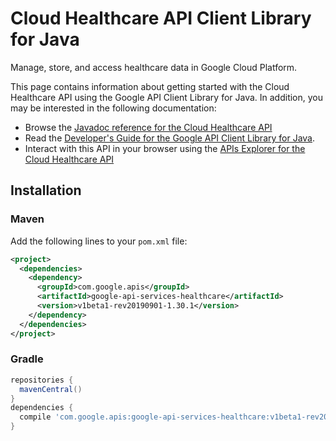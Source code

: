 # Cloud Healthcare API Client Library for Java

Manage, store, and access healthcare data in Google Cloud Platform.

This page contains information about getting started with the Cloud Healthcare API
using the Google API Client Library for Java. In addition, you may be interested
in the following documentation:

* Browse the [Javadoc reference for the Cloud Healthcare API][javadoc]
* Read the [Developer's Guide for the Google API Client Library for Java][google-api-client].
* Interact with this API in your browser using the [APIs Explorer for the Cloud Healthcare API][api-explorer]

## Installation

### Maven

Add the following lines to your `pom.xml` file:

```xml
<project>
  <dependencies>
    <dependency>
      <groupId>com.google.apis</groupId>
      <artifactId>google-api-services-healthcare</artifactId>
      <version>v1beta1-rev20190901-1.30.1</version>
    </dependency>
  </dependencies>
</project>
```

### Gradle

```gradle
repositories {
  mavenCentral()
}
dependencies {
  compile 'com.google.apis:google-api-services-healthcare:v1beta1-rev20190901-1.30.1'
}
```

[javadoc]: https://googleapis.dev/java/google-api-services-healthcare/latest/index.html
[google-api-client]: https://github.com/googleapis/google-api-java-client/
[api-explorer]: https://developers.google.com/apis-explorer/#p/abusiveexperiencereport/v1/
